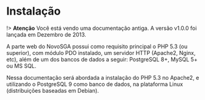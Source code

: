 # Instalação

!> **Atenção** Você está vendo uma documentação antiga. A versão v1.0.0 foi lançada em Dezembro de 2013.

A parte web do NovoSGA possui como requisito principal o PHP 5.3 (ou superior), com módulo PDO instalado, um servidor HTTP (Apache2, Nginx, etc), além de um dos bancos de dados a seguir: PostgreSQL 8+, MySQL 5+ ou MS SQL.

Nessa documentação será abordada a instalação do PHP 5.3 no Apache2, e utilizando o PostgreSQL 9 como banco de dados, na plataforma Linux (distribuições baseadas em Debian).



